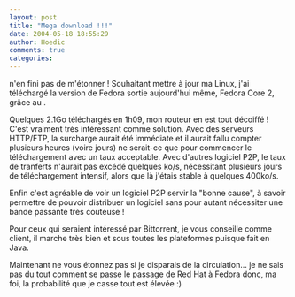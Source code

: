 ```yaml
---
layout: post
title: "Mega download !!!"
date: 2004-05-18 18:55:29
author: Hoedic
comments: true
categories: 
---
```



 n'en fini pas de m'étonner ! Souhaitant mettre à jour ma  Linux, j'ai téléchargé la version de Fedora sortie aujourd'hui même, Fedora Core 2, grâce au .

Quelques 2.1Go téléchargés en 1h09, mon routeur en est tout décoiffé ! C'est vraiment très intéressant comme solution. Avec des serveurs HTTP/FTP, la surcharge aurait été immédiate et il aurait fallu compter plusieurs heures (voire jours) ne serait-ce que pour commencer le téléchargement avec un taux acceptable. Avec d'autres logiciel P2P, le taux de tranferts n'aurait pas excédé quelques ko/s, nécessitant plusieurs jours de téléchargement intensif, alors que là j'étais stable à quelques 400ko/s.

Enfin c'est agréable de voir un logiciel P2P servir la "bonne cause", à savoir permettre de pouvoir distribuer un logiciel sans pour autant nécessiter une bande passante très couteuse !

Pour ceux qui seraient intéressé par Bittorrent, je vous conseille  comme client, il marche très bien et sous toutes les plateformes puisque fait en Java.

Maintenant ne vous étonnez pas si je disparais de la circulation... je ne sais pas du tout comment se passe le passage de Red Hat à Fedora donc, ma foi, la probabilité que je casse tout est élevée :)
